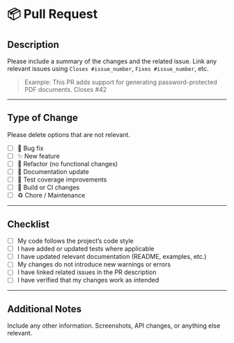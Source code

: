# 📦 Pull Request

## Description

Please include a summary of the changes and the related issue.
Link any relevant issues using `Closes #issue_number`, `Fixes #issue_number`, etc.

> Example:
> This PR adds support for generating password-protected PDF documents.
> Closes #42

---

## Type of Change

Please delete options that are not relevant.

- [ ] 🐛 Bug fix
- [ ] ✨ New feature
- [ ] 🔧 Refactor (no functional changes)
- [ ] 📝 Documentation update
- [ ] 🚨 Test coverage improvements
- [ ] 🧱 Build or CI changes
- [ ] ♻️ Chore / Maintenance

---

## Checklist

- [ ] My code follows the project’s code style
- [ ] I have added or updated tests where applicable
- [ ] I have updated relevant documentation (README, examples, etc.)
- [ ] My changes do not introduce new warnings or errors
- [ ] I have linked related issues in the PR description
- [ ] I have verified that my changes work as intended

---

## Additional Notes

Include any other information. Screenshots, API changes, or anything else relevant.
